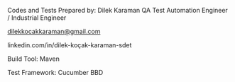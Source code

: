Codes and Tests Prepared by:
Dilek Karaman
QA Test Automation Engineer / Industrial Engineer

dilekkocakkaraman@gmail.com

linkedin.com/in/dilek-koçak-karaman-sdet

Build Tool: Maven

Test Framework: Cucumber BBD
